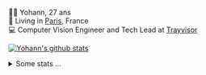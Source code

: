 <p>
  👨🏻 <bold>Yohann</bold>, 27 ans<br/>
  💼 Living in <a href="https://www.google.com/maps?q=paris">Paris</a>, France<br/>
  💻 Computer Vision Engineer and Tech Lead at <a href="https://trayvisor.com/">Trayvisor</a><br/>
</p>

<a href="https://github.com/anuraghazra/github-readme-stats"><img align="center" src="https://github-readme-stats-go94hl40s-yohann84l.vercel.app//api?username=yohann84L&show_icons=true&include_all_commits=true" alt="Yohann's github stats" /> </a>


<details>
  <summary>Some stats ...</summary><br/>
  

<!--START_SECTION:waka-->
![Code Time](http://img.shields.io/badge/Code%20Time-1%2C165%20hrs%2013%20mins-blue)

![Profile Views](http://img.shields.io/badge/Profile%20Views-0-blue)

**🐱 My GitHub Data** 

> 📦 440.9 kB Used in GitHub's Storage 
 > 
> 🏆 1,334 Contributions in the Year 2024
 > 
> 🚫 Not Opted to Hire
 > 
> 📜 26 Public Repositories 
 > 
> 🔑 21 Private Repositories 
 > 
**I'm an Early 🐤** 

```text
🌞 Morning                18829 commits       ████████░░░░░░░░░░░░░░░░░   30.52 % 
🌆 Daytime                35190 commits       ██████████████░░░░░░░░░░░   57.05 % 
🌃 Evening                7533 commits        ███░░░░░░░░░░░░░░░░░░░░░░   12.21 % 
🌙 Night                  136 commits         ░░░░░░░░░░░░░░░░░░░░░░░░░   00.22 % 
```
📅 **I'm Most Productive on Wednesday** 

```text
Monday                   11649 commits       █████░░░░░░░░░░░░░░░░░░░░   18.88 % 
Tuesday                  11535 commits       █████░░░░░░░░░░░░░░░░░░░░   18.70 % 
Wednesday                12989 commits       █████░░░░░░░░░░░░░░░░░░░░   21.06 % 
Thursday                 12477 commits       █████░░░░░░░░░░░░░░░░░░░░   20.23 % 
Friday                   11892 commits       █████░░░░░░░░░░░░░░░░░░░░   19.28 % 
Saturday                 411 commits         ░░░░░░░░░░░░░░░░░░░░░░░░░   00.67 % 
Sunday                   735 commits         ░░░░░░░░░░░░░░░░░░░░░░░░░   01.19 % 
```


📊 **This Week I Spent My Time On** 

```text
🕑︎ Time Zone: Europe/Paris

💬 Programming Languages: 
Python                   1 hr                ███████░░░░░░░░░░░░░░░░░░   27.26 % 
Markdown                 40 mins             █████░░░░░░░░░░░░░░░░░░░░   18.30 % 
JSON                     38 mins             ████░░░░░░░░░░░░░░░░░░░░░   17.54 % 
Other                    21 mins             ██░░░░░░░░░░░░░░░░░░░░░░░   09.86 % 
YAML                     15 mins             ██░░░░░░░░░░░░░░░░░░░░░░░   06.89 % 

🔥 Editors: 
VS Code                  3 hrs 41 mins       █████████████████████████   100.00 % 

💻 Operating System: 
Mac                      3 hrs 41 mins       █████████████████████████   100.00 % 
```

**I Mostly Code in Python** 

```text
Python                   27 repos            ██████████████░░░░░░░░░░░   56.25 % 
Jupyter Notebook         4 repos             ██░░░░░░░░░░░░░░░░░░░░░░░   08.33 % 
JavaScript               3 repos             ██░░░░░░░░░░░░░░░░░░░░░░░   06.25 % 
HTML                     2 repos             █░░░░░░░░░░░░░░░░░░░░░░░░   04.17 % 
Shell                    1 repo              █░░░░░░░░░░░░░░░░░░░░░░░░   02.08 % 
```




 Last Updated on 05/12/2024 00:40:34 UTC
<!--END_SECTION:waka-->
